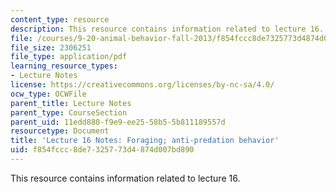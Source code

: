 ```yaml
---
content_type: resource
description: This resource contains information related to lecture 16.
file: /courses/9-20-animal-behavior-fall-2013/f854fccc8de7325773d4874d007bd890_MIT9_20F13_Lec16.pdf
file_size: 2306251
file_type: application/pdf
learning_resource_types:
- Lecture Notes
license: https://creativecommons.org/licenses/by-nc-sa/4.0/
ocw_type: OCWFile
parent_title: Lecture Notes
parent_type: CourseSection
parent_uid: 11edd880-f9e9-ee25-58b5-5b811189557d
resourcetype: Document
title: 'Lecture 16 Notes: Foraging; anti-predation behavior'
uid: f854fccc-8de7-3257-73d4-874d007bd890
---
```

This resource contains information related to lecture 16.